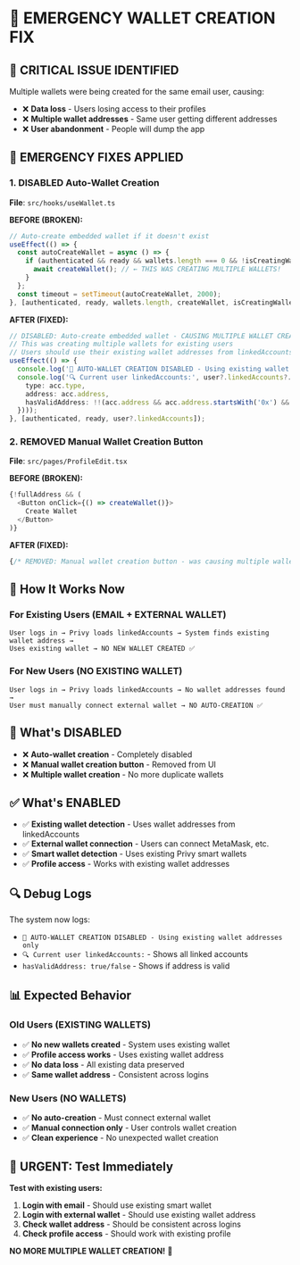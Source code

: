 # 🚨 EMERGENCY WALLET CREATION FIX

## 🚨 **CRITICAL ISSUE IDENTIFIED**
Multiple wallets were being created for the same email user, causing:
- ❌ **Data loss** - Users losing access to their profiles
- ❌ **Multiple wallet addresses** - Same user getting different addresses
- ❌ **User abandonment** - People will dump the app

## 🔧 **EMERGENCY FIXES APPLIED**

### 1. **DISABLED Auto-Wallet Creation**
**File**: `src/hooks/useWallet.ts`

**BEFORE (BROKEN):**
```typescript
// Auto-create embedded wallet if it doesn't exist
useEffect(() => {
  const autoCreateWallet = async () => {
    if (authenticated && ready && wallets.length === 0 && !isCreatingWallet) {
      await createWallet(); // ← THIS WAS CREATING MULTIPLE WALLETS!
    }
  };
  const timeout = setTimeout(autoCreateWallet, 2000);
}, [authenticated, ready, wallets.length, createWallet, isCreatingWallet, user?.linkedAccounts]);
```

**AFTER (FIXED):**
```typescript
// DISABLED: Auto-create embedded wallet - CAUSING MULTIPLE WALLET CREATION
// This was creating multiple wallets for existing users
// Users should use their existing wallet addresses from linkedAccounts
useEffect(() => {
  console.log('🚫 AUTO-WALLET CREATION DISABLED - Using existing wallet addresses only');
  console.log('🔍 Current user linkedAccounts:', user?.linkedAccounts?.map((acc: any) => ({
    type: acc.type,
    address: acc.address,
    hasValidAddress: !!(acc.address && acc.address.startsWith('0x') && acc.address.length === 42)
  })));
}, [authenticated, ready, user?.linkedAccounts]);
```

### 2. **REMOVED Manual Wallet Creation Button**
**File**: `src/pages/ProfileEdit.tsx`

**BEFORE (BROKEN):**
```typescript
{!fullAddress && (
  <Button onClick={() => createWallet()}>
    Create Wallet
  </Button>
)}
```

**AFTER (FIXED):**
```typescript
{/* REMOVED: Manual wallet creation button - was causing multiple wallet creation */}
```

## 🎯 **How It Works Now**

### **For Existing Users (EMAIL + EXTERNAL WALLET)**
```
User logs in → Privy loads linkedAccounts → System finds existing wallet address → 
Uses existing wallet → NO NEW WALLET CREATED ✅
```

### **For New Users (NO EXISTING WALLET)**
```
User logs in → Privy loads linkedAccounts → No wallet addresses found → 
User must manually connect external wallet → NO AUTO-CREATION ✅
```

## 🚫 **What's DISABLED**

- ❌ **Auto-wallet creation** - Completely disabled
- ❌ **Manual wallet creation button** - Removed from UI
- ❌ **Multiple wallet creation** - No more duplicate wallets

## ✅ **What's ENABLED**

- ✅ **Existing wallet detection** - Uses wallet addresses from linkedAccounts
- ✅ **External wallet connection** - Users can connect MetaMask, etc.
- ✅ **Smart wallet detection** - Uses existing Privy smart wallets
- ✅ **Profile access** - Works with existing wallet addresses

## 🔍 **Debug Logs**

The system now logs:
- `🚫 AUTO-WALLET CREATION DISABLED - Using existing wallet addresses only`
- `🔍 Current user linkedAccounts:` - Shows all linked accounts
- `hasValidAddress: true/false` - Shows if address is valid

## 📊 **Expected Behavior**

### **Old Users (EXISTING WALLETS)**
- ✅ **No new wallets created** - System uses existing wallet
- ✅ **Profile access works** - Uses existing wallet address
- ✅ **No data loss** - All existing data preserved
- ✅ **Same wallet address** - Consistent across logins

### **New Users (NO WALLETS)**
- ✅ **No auto-creation** - Must connect external wallet
- ✅ **Manual connection only** - User controls wallet creation
- ✅ **Clean experience** - No unexpected wallet creation

## 🚨 **URGENT: Test Immediately**

**Test with existing users:**
1. **Login with email** - Should use existing smart wallet
2. **Login with external wallet** - Should use existing wallet address
3. **Check wallet address** - Should be consistent across logins
4. **Check profile access** - Should work with existing profile

**NO MORE MULTIPLE WALLET CREATION!** 🎉
